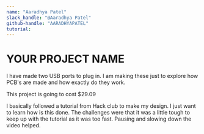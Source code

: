 ```yaml
---
name: "Aaradhya Patel"
slack_handle: "@Aaradhya Patel"
github-handle: "AARADHYAPATEL"
tutorial:
---
```


# YOUR PROJECT NAME

<!-- Describe your board in 2-3 sentences. What are you making? What will it do? -->
I have made two USB ports to plug in. I am making these just to explore how PCB's are made and how exactly do they work.
<!-- How much is it going to cost? -->
This project is going to cost $29.09
<!-- Tell us a little bit about your design process. What were some challenges? What helped? ***Totally Optional*** -->
I basically followed a tutorial from Hack club to make my design. I just want to learn how is this done. The challenges were that it was a little tough to keep up with the tutorial as it was too fast. Pausing and slowing down the video helped.
